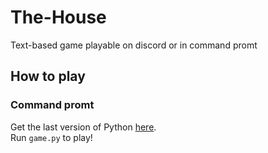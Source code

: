# The-House
Text-based game playable on discord or in command promt
## How to play
### Command promt
Get the last version of Python [here](https://www.python.org/downloads/).\
Run `game.py` to play!

